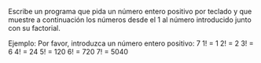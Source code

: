 Escribe un programa que pida un número entero positivo por teclado y que muestre a continuación los números desde el 1 al número introducido junto con su factorial.

Ejemplo:
Por favor, introduzca un número entero positivo: 7
1! = 1
2! = 2
3! = 6
4! = 24
5! = 120
6! = 720
7! = 5040
